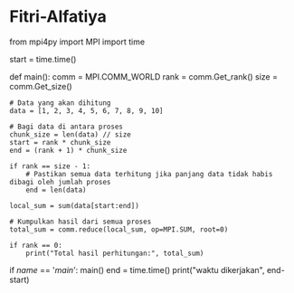 # Fitri-Alfatiya
from mpi4py import MPI
import time

start = time.time()

def main():
    comm = MPI.COMM_WORLD
    rank = comm.Get_rank()
    size = comm.Get_size()

    # Data yang akan dihitung
    data = [1, 2, 3, 4, 5, 6, 7, 8, 9, 10]

    # Bagi data di antara proses
    chunk_size = len(data) // size
    start = rank * chunk_size
    end = (rank + 1) * chunk_size

    if rank == size - 1:
        # Pastikan semua data terhitung jika panjang data tidak habis dibagi oleh jumlah proses
        end = len(data)

    local_sum = sum(data[start:end])

    # Kumpulkan hasil dari semua proses
    total_sum = comm.reduce(local_sum, op=MPI.SUM, root=0)

    if rank == 0:
        print("Total hasil perhitungan:", total_sum)

if _name_ == '_main_':
    main()
end = time.time()
print("waktu dikerjakan", end-start)
